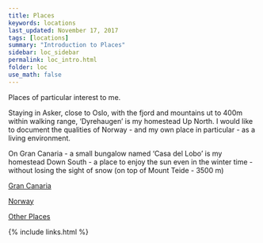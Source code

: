 ```yaml
---
title: Places
keywords: locations
last_updated: November 17, 2017
tags: [locations]
summary: "Introduction to Places"
sidebar: loc_sidebar
permalink: loc_intro.html
folder: loc
use_math: false
---
```


Places of particular interest to me.

Staying in Asker, close to Oslo, with the fjord and mountains ut to 400m within walking range, ‘Dyrehaugen’ is my homestead Up North. I would like to document the qualities of Norway - and my own place in particular - as a living environment.

On Gran Canaria - a small bungalow named ‘Casa del Lobo’ is my homestead Down South - a place to enjoy the sun even in the winter time - without losing the sight of snow (on top of Mount Teide - 3500 m)

[Gran Canaria](loc_canaria.html)

[Norway](loc_norway.html)

[Other Places](loc_other.html)



{% include links.html %}

